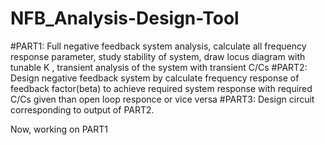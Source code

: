 # NFB_Analysis-Design-Tool
#PART1: Full negative feedback system analysis, calculate all frequency response parameter, study stability of system, draw locus diagram with tunable K , 
transient analysis of the system with transient C/Cs 
#PART2: Design negative feedback system by calculate frequency response of feedback factor(beta) to achieve required system response with required C/Cs given than open loop responce or vice versa
#PART3: Design circuit corresponding to output of PART2.

Now, working on PART1
